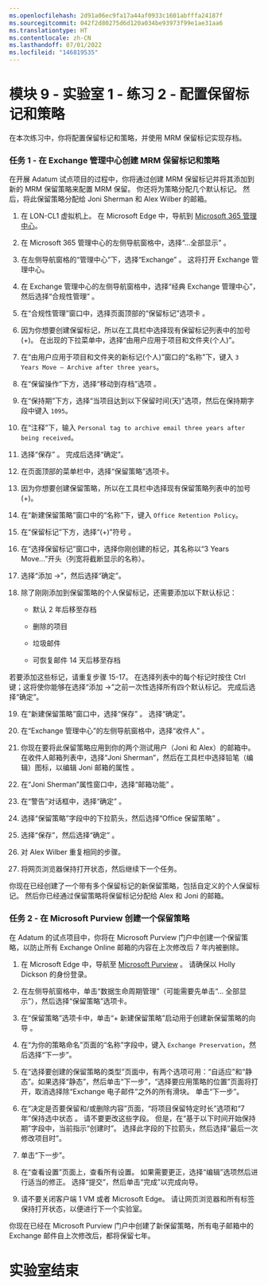 ```yaml
---
ms.openlocfilehash: 2d91a06ec9fa17a44af0933c1601abfffa24187f
ms.sourcegitcommit: 042f2d80275d6d120a034be93973f99e1ae31aa6
ms.translationtype: HT
ms.contentlocale: zh-CN
ms.lasthandoff: 07/01/2022
ms.locfileid: "146819535"
---
```

# <a name="module-9---lab-1---exercise-2---configure-retention-tags-and-policies"></a>模块 9 - 实验室 1 - 练习 2 - 配置保留标记和策略  

在本次练习中，你将配置保留标记和策略，并使用 MRM 保留标记实现存档。 


### <a name="task-1--create-an-mrm-retention-tag-and-policy-in-the-exchange-admin-center"></a>任务 1 - 在 Exchange 管理中心创建 MRM 保留标记和策略

在开展 Adatum 试点项目的过程中，你将通过创建 MRM 保留标记并将其添加到新的 MRM 保留策略来配置 MRM 保留。 你还将为策略分配几个默认标记。 然后，将此保留策略分配给 Joni Sherman 和 Alex Wilber 的邮箱。

1. 在 LON-CL1 虚拟机上。 在 Microsoft Edge 中，导航到 [Microsoft 365 管理中心](https://admin.microsoft.com/)。 

2. 在 Microsoft 365 管理中心的左侧导航窗格中，选择“...全部显示” 。

3. 在左侧导航窗格的“管理中心”下，选择“Exchange” 。 这将打开 Exchange 管理中心。

4. 在 Exchange 管理中心的左侧导航窗格中，选择“经典 Exchange 管理中心”，然后选择“合规性管理”  。

5. 在“合规性管理”窗口中，选择页面顶部的“保留标记”选项卡 。

6. 因为你想要创建保留标记，所以在工具栏中选择现有保留标记列表中的加号 (+)。  在出现的下拉菜单中，选择“由用户应用于项目和文件夹(个人)”。

7. 在“由用户应用于项目和文件夹的新标记(个人)”窗口的“名称”下，键入 `3 Years Move – Archive after three years`。

8. 在“保留操作”下方，选择“移动到存档”选项 。

9. 在“保持期”下方，选择“当项目达到以下保留时间(天)”选项，然后在保持期字段中键入 `1095`。 

10. 在“注释”下，输入 `Personal tag to archive email three years after being received`。

11. 选择“保存”  。  完成后选择“确定”。

12. 在页面顶部的菜单栏中，选择“保留策略”选项卡。

13. 因为你想要创建保留策略，所以在工具栏中选择现有保留策略列表中的加号 (+)。  

14. 在“新建保留策略”窗口中的“名称”下，键入 `Office Retention Policy`。

15. 在“保留标记”下方，选择“(+)”符号 。

16. 在“选择保留标记”窗口中，选择你刚创建的标记，其名称以“3 Years Move...”开头（列宽将截断显示的名称）。

17. 选择“添加 -&gt;”，然后选择“确定”。 

18. 除了刚刚添加到保留策略的个人保留标记，还需要添加以下默认标记：

    - 默认 2 年后移至存档

    - 删除的项目

    - 垃圾邮件

    - 可恢复邮件 14 天后移至存档

若要添加这些标记，请重复步骤 15-17。 在选择列表中的每个标记时按住 Ctrl 键；这将使你能够在选择“添加 -&gt;”之前一次性选择所有四个默认标记。   完成后选择“确定”。

19. 在“新建保留策略”窗口中，选择“保存” 。  选择“确定”。

20. 在“Exchange 管理中心”的左侧导航窗格中，选择“收件人” 。

21. 你现在要将此保留策略应用到你的两个测试用户（Joni 和 Alex）的邮箱中。 在收件人邮箱列表中，选择“Joni Sherman”，然后在工具栏中选择铅笔（编辑）图标，以编辑 Joni 邮箱的属性 。

22. 在“Joni Sherman”属性窗口中，选择“邮箱功能” 。

23. 在“警告”对话框中，选择“确定” 。

24. 选择“保留策略”字段中的下拉箭头，然后选择“Office 保留策略” 。

25. 选择“保存”，然后选择“确定” 。

26. 对 Alex Wilber 重复相同的步骤。

27. 将网页浏览器保持打开状态，然后继续下一个任务。

你现在已经创建了一个带有多个保留标记的新保留策略，包括自定义的个人保留标记。 然后你已经通过保留策略将保留标记分配给 Alex 和 Joni 的邮箱。


### <a name="task-2--create-a-retention-policy-in-the-microsoft-purview"></a>任务 2 - 在 Microsoft Purview 创建一个保留策略

在 Adatum 的试点项目中，你将在 Microsoft Purview 门户中创建一个保留策略，以防止所有 Exchange Online 邮箱的内容在上次修改后 7 年内被删除。 

1. 在 Microsoft Edge 中，导航至 [Microsoft Purview](https://compliance.microsoft.com/) 。  请确保以 Holly Dickson 的身份登录。


2. 在左侧导航窗格中，单击“数据生命周期管理”（可能需要先单击“... 全部显示”），然后选择“保留策略”选项卡。

3. 在“保留策略”选项卡中，单击“+ 新建保留策略”启动用于创建新保留策略的向导 。

4. 在“为你的策略命名”页面的“名称”字段中，键入 `Exchange Preservation`，然后选择“下一步”。  

5. 在“选择要创建的保留策略的类型”页面中，有两个选项可用：“自适应”和“静态”。如果选择“静态”，然后单击“下一步”，“选择要应用策略的位置”页面将打开，取消选择除“Exchange 电子邮件”之外的所有滑块。       单击“下一步”。

6. 在“决定是否要保留和/或删除内容”页面，“将项目保留特定时长”选项和“7 年”保持选中状态  。 请不要更改这些字段。 但是，在“基于以下时间开始保持期”字段中，当前指示“创建时”。  选择此字段的下拉箭头，然后选择“最后一次修改项目时”。 

7. 单击“下一步”。



8. 在“查看设置”页面上，查看所有设置。 如果需要更正，选择“编辑”选项然后进行适当的修正。 选择“提交”，然后单击“完成”以完成向导。 

9. 请不要关闭客户端 1 VM 或者 Microsoft Edge。 请让网页浏览器和所有标签保持打开状态，以便进行下一个实验室。

你现在已经在 Microsoft Purview 门户中创建了新保留策略，所有电子邮箱中的 Exchange 邮件自上次修改后，都将保留七年。

 # <a name="end-of-lab"></a>实验室结束
 
